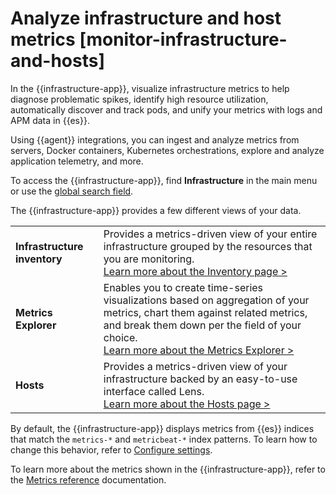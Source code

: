 # Analyze infrastructure and host metrics [monitor-infrastructure-and-hosts]

In the {{infrastructure-app}}, visualize infrastructure metrics to help diagnose problematic spikes, identify high resource utilization, automatically discover and track pods, and unify your metrics with logs and APM data in {{es}}.

Using {{agent}} integrations, you can ingest and analyze metrics from servers, Docker containers, Kubernetes orchestrations, explore and analyze application telemetry, and more.

To access the {{infrastructure-app}}, find **Infrastructure** in the main menu or use the [global search field](../../../explore-analyze/find-and-organize/find-apps-and-objects.md).

The {{infrastructure-app}} provides a few different views of your data.

|     |     |
| --- | --- |
| **Infrastructure inventory** | Provides a metrics-driven view of your entire infrastructure grouped by the resources that you are monitoring.<br>[Learn more about the Inventory page > ](../../../solutions/observability/infra-and-hosts/view-infrastructure-metrics-by-resource-type.md) |
| **Metrics Explorer** | Enables you to create time-series visualizations based on aggregation of your metrics, chart them against related metrics, and break them down per the field of your choice.<br>[Learn more about the Metrics Explorer > ](../../../solutions/observability/infra-and-hosts/explore-infrastructure-metrics-over-time.md) |
| **Hosts** | Provides a metrics-driven view of your infrastructure backed by an easy-to-use interface called Lens.<br>[Learn more about the Hosts page > ](../../../solutions/observability/infra-and-hosts/analyze-compare-hosts.md) |

By default, the {{infrastructure-app}} displays metrics from {{es}} indices that match the `metrics-*` and `metricbeat-*` index patterns. To learn how to change this behavior, refer to [Configure settings](../../../solutions/observability/infra-and-hosts/configure-settings.md).

To learn more about the metrics shown in the {{infrastructure-app}}, refer to the [Metrics reference](https://www.elastic.co/guide/en/observability/current/metrics-reference.html) documentation.
